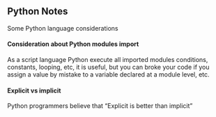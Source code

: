 ## Python Notes

Some Python language considerations

#### Consideration about Python modules import 

As a script language Python execute all imported modules conditions, constants, looping, etc, it is useful, but you can broke your code if you assign a value by mistake to a variable declared at a module level, etc.

#### Explicit vs implicit
Python programmers believe that “Explicit is better than implicit” 